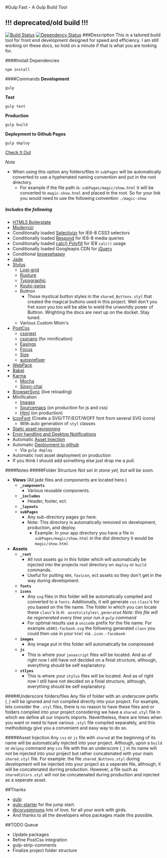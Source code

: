 #Gulp Fast - A Gulp Build Tool
## !!! deprecated/old build !!!

[![Build Status](https://travis-ci.org/artisin/gulpFast.svg?branch=master)](https://travis-ci.org/artisin/gulpFast)
[![Dependency Status](https://gemnasium.com/artisin/gulpFast.svg)](https://gemnasium.com/artisin/gulpFast)
###Description
This is a tailored build tool for front end development designed for speed and efficiency. I am still working on these docs, so hold on a minute if that is what you are looking for.


####Install Dependencies
```
npm install
```
####Commands
__Development__
```
gulp
```
__Test__
```
gulp test
```

__Production__
```
gulp build
```

__Deployment to Github Pages__
```
gulp deploy
```
[Check It Out](http://artisin.github.io/gulpFast/)

_Note_

+  When using this option any folders/files in `subPages` will be automatically converted to use a hyphenated naming convention and put in the root directory. 
    +   For example if the file path is: `subPages/magic/show.html` it will be converted to `magic-show.html` and placed in the root. So for your link you would need to use the following convention `./magic-show`

##### Includes the following
+ [HTML5 Boilerplate](https://html5boilerplate.com/)
+ [Modernizr](http://modernizr.com/)
+ Conditionally loaded [Selectivizr](http://selectivizr.com/) for IE6-8 CSS3 selectors
+ Conditionally loaded [Respond](https://github.com/scottjehl/Respond) for IE6-8 media queries
+ Conditionally loaded [calc() Polyfill](https://github.com/closingtag/calc-polyfill) for IE8 `calc()` usage
+ Conditionally loaded Googleapis CDN for [jQuery](https://jquery.com/)
+ Conditional [browsehappy](http://browsehappy.com/)
+ [Jade](https://github.com/jadejs/jade)
+ [Stylus](https://github.com/stylus/stylus)
    * [Lost-grid](https://github.com/corysimmons/lost)
    * [Rupture](http://jenius.github.io/rupture/)
    * [Typographic](https://github.com/corysimmons/typographic)
    * [Kouto-swiss](https://kouto-swiss.io)
    * Buttron
        - Those mystical button styles in the `shared_Buttons.styl` that created the magical buttons used in this project. Well don't you fret soon you too will be able to wield the unworldly power of Buttron. Wrighting the docs are next up on the docket. Stay tuned.
    * Various Custom Mixin's
+ [PostCss](https://github.com/postcss/postcss)
    * [cssnext](https://cssnext.github.io/)
    * [cssnano](https://github.com/ben-eb/cssnano) (for minification)
    * [Easings](https://github.com/postcss/postcss-easings)
    * [Focus](https://github.com/postcss/postcss-focus)
    * [Size](https://github.com/postcss/postcss-size)
    * [autoprefixer](https://github.com/postcss/autoprefixer-core)
+ [WebPack](http://webpack.github.io/)
+ [Babel](babeljs.io)
+ [Karma](http://karma-runner.github.io/0.12/index.html)
    * [Mocha](http://mochajs.org/) 
    * [Sinon-chai](https://github.com/domenic/sinon-chai)
+ [BrowserSync](http://www.browsersync.io/) (live reloading)
+ Minification
    * [Images](https://www.npmjs.com/package/gulp-imagemin)
    * [Sourcemaps](https://www.npmjs.com/package/gulp-sourcemaps) (on production for js and css)
    * [Html](https://github.com/jonschlinkert/gulp-htmlmin) (on production)
+ [IconFont](https://github.com/nfroidure/gulp-iconfont) (Create a SVG/TTF/EOT/WOFF font from several SVG icons)
    * With auto generation of `styl` classes 
+ [Static asset revisioning](https://github.com/sindresorhus/gulp-rev)
+ [Error handling and Desktop Notifications](https://github.com/mikaelbr/gulp-notify)
+ Automatic [Asset Injection](https://github.com/klei/gulp-inject)
+ Automatic [Deployment to github](https://github.com/shinnn/gulp-gh-pages)
    * Via `gulp deploy`
+ Automatic root asset deployment on production
+ If you think I should add something else just drop me a pull.

####Notes
#####Folder Structure
_Not set in stone yet, but will be soon._

+ __Views__ (All jade files and components are located here.)
    + __`_components`__
        + Various reusable components. 
    + __`_includes`__
        + Header, footer, ect.
    + __`_layouts`__
    + __`subPages`__
        + Any sub-directory pages go here. 
        + Note: This directory is automatically removed on development, production, and deploy.
            * Example: In your app directory you have a file in `subPages/magic/show.html` in the dist directory it would be `magic/show.html`
+ __Assets__
    + __`_root`__
        + All root assets go in this folder which will automatically be injected into the projects root directory on `deploy` or `build` commands. 
        + Useful for putting `404`, `favicon`, ect assets so they don't get in the way during development.
    +  __`fonts`__
    + __`icons`__
        + Any `svg` files in this folder will be automatically compiled and converted to a  `fonts`. Additionally, it will generate `css` `class`'s for you based on the file name. The folder in which you can locate these `class`'s is in ` assets\styles\_generated` _Note: this file will be regenerated every time your run a `gulp` command_
        + For optimal results use a `unicode` prefix for the file name. For example `uE001-facbook.svg` the following generated `class` you could then use in your `html` via `.icon.-facebook`
    + __`images`__
        + Any image put in this folder will automatically be compressed
    + __`js`__
        * This is where your `javascript` files will be located. And as of right now I still have not decided on a finial structure, although, everything should be self explanatory.
    + __`stlyes`__
        + This is where your `stylus` files will be located. And as of right now I still have not decided on a finial structure, although, everything should be self explanatory. 

#####Underscore folders/files
Any file of folder with an underscore prefix (`_`) will be ignored and not compiled directly into your project. For example, lets consider the `.styl` files, there is no reason to have these files and or folders compiled into your project considering we have a `shared.styl` file in which we define all our imports imports. Nevertheless, there are times when you want or need to have various `.styl` file compiled separately, and this methodology give you a convenient and easy way to do so.  


#####Asset Injection
Any `css` or `js` file with `shared` at the beginning of its name will be automatically injected into your project. Although, upon a `build` or `delpoy` command any `css` file with the an underscore (`_`) in its name will not be injected into your project but rather concatenated with your main `shared.styl` file. For example: the file `shared_Buttons.styl` during development will be injected into your project as a seperate file, although, it will be concatenated durring production. However, a file such as `sharedColors.styl` will not be concatenated during production and injected as a seperate asset.

##Thanks
+ [gulp](http://gulpjs.com/)
+ [gulp-starter](https://github.com/greypants/gulp-starter) for the jump start.
+ [@corysimmons](https://github.com/corysimmons) lots of love, for all your work with girds.
+ And thanks to all the developers whos packages made this possible.

##TODO Queue
+ Update packages
+ Refine PostCss integration
+ gulp-strip-comments
+ Finalize project folder structure
